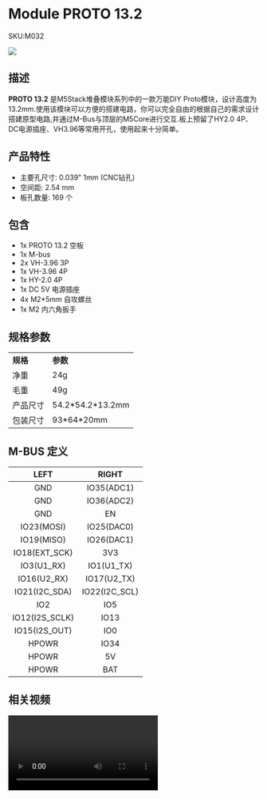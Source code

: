 # Module PROTO 13.2

<el-tag effect="plain">SKU:M032</el-tag>

<div class="product_pic"><img src="assets/img/product_pics/module/proto_13.2/proto_13.2.webp">

## 描述

**PROTO 13.2** 是M5Stack堆叠模块系列中的一款万能DIY Proto模块，设计高度为13.2mm.使用该模块可以方便的搭建电路，你可以完全自由的根据自己的需求设计搭建原型电路,并通过M-Bus与顶层的M5Core进行交互.板上预留了HY2.0 4P、DC电源插座、VH3.96等常用开孔，使用起来十分简单。

## 产品特性

- 主要孔尺寸: 0.039" 1mm (CNC钻孔)
- 空间距: 2.54 mm
- 板孔数量: 169 个


## 包含

-  1x PROTO 13.2 空板
-  1x M-bus
-  2x VH-3.96 3P
-  1x VH-3.96 4P
-  1x HY-2.0 4P
-  1x DC 5V 电源插座
-  4x M2*5mm 自攻螺丝
-  1x M2 内六角扳手

## 规格参数

<table>
   <tr style="font-weight:bold">
      <td>规格</td>
      <td>参数</td>
   </tr>
   <tr>
      <td>净重</td>
      <td>24g</td>
   </tr>
   <tr>
      <td>毛重</td>
      <td>49g</td>
   </tr>
   <tr>
      <td>产品尺寸</td>
      <td>54.2*54.2*13.2mm</td>
   </tr>
   <tr>
      <td>包装尺寸</td>
      <td>93*64*20mm</td>
   </tr>
 </table>


## M-BUS 定义

| LEFT              | RIGHT            |
|:---:|:---:|
| GND               | IO35(ADC1)       |
| GND               | IO36(ADC2)       |
| GND               | EN               |
| IO23(MOSI)        | IO25(DAC0)       |
| IO19(MISO)        | IO26(DAC1)       |
| IO18(EXT\_SCK)    | 3V3              |
| IO3(U1\_RX)       | IO1(U1\_TX)      |
| IO16(U2\_RX)      | IO17(U2\_TX)     |
| IO21(I2C\_SDA)    | IO22(I2C\_SCL)   |
| IO2               | IO5              |
| IO12(I2S\_SCLK)   | IO13             |
| IO15(I2S\_OUT)    | IO0              |
| HPOWR             | IO34             |
| HPOWR             | 5V               |
| HPOWR             | BAT              |


## 相关视频

<video class="video_size" controls>
    <source src="https://m5stack.oss-cn-shenzhen.aliyuncs.com/video/Product_example_video/Module/PROTO%2013.2.mp4" type="video/mp4">
</video>


<script>

   var purchase_link = '';


   anchor_search(purchase_link);
   scrollFunc();

</script>